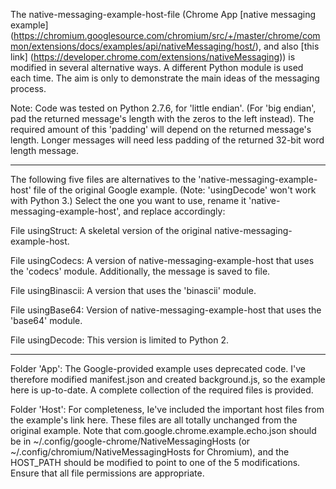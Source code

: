 The native-messaging-example-host-file (Chrome App [native messaging example] (https://chromium.googlesource.com/chromium/src/+/master/chrome/common/extensions/docs/examples/api/nativeMessaging/host/), and also [this link] (https://developer.chrome.com/extensions/nativeMessaging)) is modified in several alternative ways.  A different Python module is used each time.  The aim is only to demonstrate the main ideas of the messaging process.

Note: Code was tested on Python 2.7.6, for 'little endian'.  (For 'big endian', pad the returned message's length with the zeros to the left instead).  The required amount of this 'padding' will depend on the returned message's length.  Longer messages will need less padding of the returned 32-bit word length message.

----------------------

The following five files are alternatives to the 'native-messaging-example-host' file of the original Google example.  (Note: 'usingDecode' won't work with Python 3.)  Select the one you want to use, rename it 'native-messaging-example-host', and replace accordingly:

File usingStruct:  A skeletal version of the original native-messaging-example-host.  

File usingCodecs:  A version of native-messaging-example-host that uses the 'codecs' module.  Additionally, the message is saved to file.

File usingBinascii: A version that uses the 'binascii' module.

File usingBase64: Version of native-messaging-example-host that uses the 'base64' module. 

File usingDecode: This version is limited to Python 2.

----------------------

Folder 'App': The Google-provided example uses deprecated code.  I've therefore modified manifest.json and created background.js, so the example here is up-to-date.  A complete collection of the required files is provided.

Folder 'Host':  For completeness, Ie've included the important host files from the example's link here.  These files are all totally unchanged from the original example.
Note that com.google.chrome.example.echo.json should be in ~/.config/google-chrome/NativeMessagingHosts (or ~/.config/chromium/NativeMessagingHosts for Chromium), and the HOST_PATH should be modified to point to one of the 5 modifications.  Ensure that all file permissions are appropriate.

